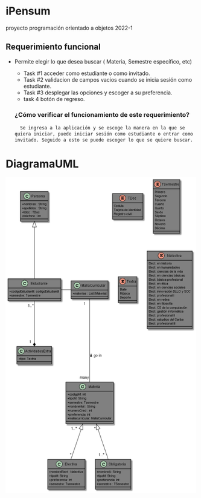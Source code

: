 # iPensum
proyecto programación orientado a objetos 2022-1

## Requerimiento funcional 
- Permite elegir lo que desea buscar ( Materia, Semestre específico, etc)
    -  Task #1 
        acceder como estudiante o como invitado.
    -  Task #2
       validacion de campos vacios cuando se inicia sesión como estudiante.
    -  Task #3 
      desplegar las opciones y escoger a su preferencia.
    - task 4 
      botón de regreso.

    ### ¿Cómo verificar el funcionamiento de este requerimiento?
        Se ingresa a la aplicación y se escoge la manera en la que se quiera iniciar, puede iniciar sesión como estudiante o entrar como invitado. Seguido a esto se puede escoger lo que se quiere buscar. 

# DiagramaUML
<img src="Intento.png" alt="Diagrama"/>



